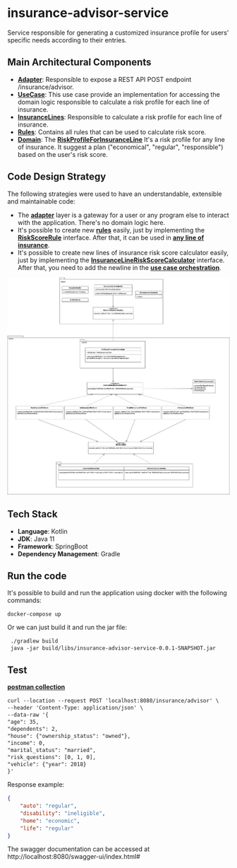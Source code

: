 # insurance-advisor-service
Service responsible for generating a customized insurance profile for users' specific needs according to their entries.

## Main Architectural Components

- [**Adapter**](./src/main/kotlin/com/dls/insuranceadvisorservice/adapter): Responsible to expose a REST API POST endpoint /insurance/advisor.
- [**UseCase**](./src/main/kotlin/com/dls/insuranceadvisorservice/domain/usecase): This use case provide an implementation for accessing the domain logic responsible to calculate a risk profile for each line of insurance.
- [**InsuranceLines**](./src/main/kotlin/com/dls/insuranceadvisorservice/domain/insurancelines): Responsible to calculate a risk profile for each line of insurance.
- [**Rules**](./src/main/kotlin/com/dls/insuranceadvisorservice/domain/insurancelines/rules): Contains all rules that can be used to calculate risk score.
- [**Domain**](./src/main/kotlin/com/dls/insuranceadvisorservice/domain): The [**RiskProfileForInsuranceLine**](./src/main/kotlin/com/dls/insuranceadvisorservice/domain/RiskProfileForInsuranceLine.kt) It's a risk profile for any line of insurance. It suggest a plan ("economical", "regular", "responsible") based on the user's risk score.

## Code Design Strategy
The following strategies were used to have an understandable, extensible and maintainable code:
- The [**adapter**](./src/main/kotlin/com/dls/insuranceadvisorservice/adapter) layer is a gateway for a user or any program else to interact with the application. There's no domain logic here.
- It's possible to create new [**rules**](./src/main/kotlin/com/dls/insuranceadvisorservice/domain/insurancelines/rules) easily, just by implementing the [**RiskScoreRule**](./src/main/kotlin/com/dls/insuranceadvisorservice/domain/insurancelines/RiskScoreRule.kt) interface. After that, it can be used in [**any line of insurance**](./src/main/kotlin/com/dls/insuranceadvisorservice/domain/insurancelines).
- It's possible to create new lines of insurance risk score calculator easily, just by implementing the [**InsuranceLineRiskScoreCalculator**](./src/main/kotlin/com/dls/insuranceadvisorservice/domain/usecase/InsuranceLineRiskScoreCalculator.kt) interface. After that, you need to add the newline in the [**use case orchestration**](./src/main/kotlin/com/dls/insuranceadvisorservice/domain/usecase/RiskScoreProcessorUseCaseImpl.kt).

![Diagram](./insurance-advisor-service.png)

## Tech Stack 
- **Language**: Kotlin
- **JDK**: Java 11
- **Framework**: SpringBoot
- **Dependency Management**: Gradle

## Run the code
It's possible to build and run the application using docker with the following commands:
```
docker-compose up
```
Or we can just build it and run the jar file:
```
 ./gradlew build
 java -jar build/libs/insurance-advisor-service-0.0.1-SNAPSHOT.jar
```
## Test
 [**postman collection**](./InsuranceAdvisor.postman_collection.json)
```
curl --location --request POST 'localhost:8080/insurance/advisor' \
--header 'Content-Type: application/json' \
--data-raw '{
"age": 35,
"dependents": 2,
"house": {"ownership_status": "owned"},
"income": 0,
"marital_status": "married",
"risk_questions": [0, 1, 0],
"vehicle": {"year": 2018}
}'
```
Response example:
```json
{
    "auto": "regular",
    "disability": "ineligible",
    "home": "economic",
    "life": "regular"
}


```
The swagger documentation can be accessed at http://localhost:8080/swagger-ui/index.html#
